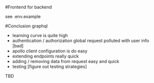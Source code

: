 #Frontend for backend

see .env.example

#Conclusion graphql

- learning curve is quite high
- authentication / authorization global request polluted with user info [bad]
- apollo client configuration is do easy
- extending endpoints really quick
- adding / removing data from request easy and quick
- testing [figure out testing strategies]


TBD